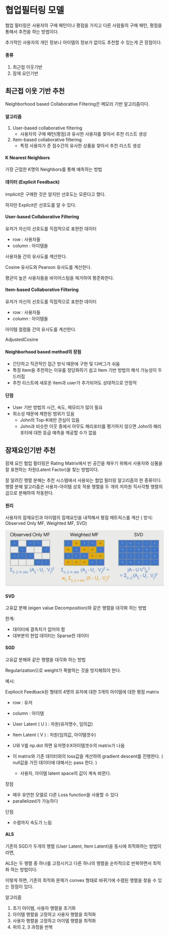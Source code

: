 # 협업필터링 모델

협업 필터링은 사용자의 구매 패턴이나 평점을 가지고 다른 사람들의 구매 패턴, 평점을 통해서 추천을 하는 방법이다.

추가적인 사용자의 개인 정보나 아이템의 정보가 없이도 추천할 수 있는게 큰 장점이다.

#### 종류

1. 최근접 이웃기반
2. 잠재 요인기반





## 최근접 이웃 기반 추천

Neighborhood based Collaborative Filtering은 메모리 기반 알고리즘이다.



#### 알고리즘

1. User-based collaborative filtering
   - 사용자의 구매 패턴(평점)과 유사한 사용자를 찾아서 추천 리스트 생성
2. Item-based collaborative filtering
   - 특정 사용자가 준 점수간의 유사한 상품을 찾아서 추천 리스트 생성



#### K Nearest Neighbors

가장 근접한 K명의 Neighbors를 통해 예측하는 방법





#### 데이터 (Explicit Feedback)

implicit은 구매한 것은 알지만 선호도는 모른다고 했다.

하지만 Explicit은 선호도를 알 수 있다.



#### User-based Collaborative Filtering

유저가 자신의 선호도를 직접적으로 표현한 데이터

- row : 사용자들
- column : 아이템들

사용자들 간의 유사도를 계산한다.

Cosine 유사도와 Pearson 유사도를 계산한다.



평균이 높은 사용자들을 바이어스텀을 제거하여 평준화한다.



#### Item-based Collaborative Filtering

유저가 자신의 선호도를 직접적으로 표현한 데이터

- row : 사용자들
- column : 아이템들

아이템 컬럼들 간의 유사도를 계산한다.

AdjustedCosine





#### Neighborhood based method의 장점

- 간단하고 직관적인 접근 방식 때문에 구현 및 디버그가 쉬움
- 특정 Item을 추천하는 이유를 정당화하기 쉽고 Item 기반 방법의 해석 가능성이 두드러짐
- 추천 리스트에 새로운 item과 user가 추가되어도 상대적으로 안정적

#### 단점

- User 기반 방법의 시간, 속도, 메모리가 많이 필요
- 희소성 때문에 제한된 범위가 있음
  - John의 Top-K에만 관심이 있음
  - John과 비슷한 이웃 중에서 아무도 해리포터를 평가하지 않으면 John의 해리포터에 대한 등급 예측을 제공할 수가 없음





## 잠재요인기반 추천

잠재 요인 협업 필터링은 Rating Matrix에서 빈 공간을 채우기 위해서 사용자와 상품을 잘 표현하는 차원(Latent Factor)을 찾는 방법이다. 

잘 알려진 행렬 분해는 추천 시스템에서 사용되는 협업 필터링 알고리즘의 한 종류이다. 행렬 분해 알고리즘은 사용자-아이템 상호 작용 행렬을 두 개의 저차원 직사각형 행렬의 곱으로 분해하여 작동한다.



#### 원리

사용자의 잠재요인과 아이템의 잠재요인을 내적해서 평점 매트릭스를 계산 ( 방식: Observed Only MF, Weighted MF, SVD)

![image-20210304172330110](3_협업필터링기반추천.assets/image-20210304172330110.png)



#### SVD

고유값 분해 (eigen value Decomposition)와 같은 행렬을 대각화 하는 방법

한계:

- 데이터에 결측치가 없어야 함
- 대부분의 현업 데이터는 Sparse한 데이터



#### SGD

고유값 분해와 같은 행렬을 대각화 하는 방법

Regularization으로 weight가 폭발하는 것을 방지해줘야 한다.



예시:

Expliocit Feedback된 형태의 4명의 유저에 대한 3개의 아이템에 대한 평점 matrix

- row : 유저

- column : 아이템
- User Latent ( U ) : 차원(유저명수, 임의값)
- Item Latent ( V ) : 차원(임의값, 아이템갯수)
- U와 V를 np.dot 하면 유저명수X아이템갯수의 matrix가 나옴
- 이 matrix와 기존 데이터와의 loss값을 계산하여 gradient descent를 진행한다. ( null값을 가진 데이터에 대해서는 pass 한다. ) 
  - 사용자, 아이템 latent space의 값이 계속 바뀐다.



장점

- 매우 유연한 모델로 다른 Loss function을 사용할 수 있다
- parallelized가 가능하다

단점

- 수렴까지 속도가 느림





#### ALS

기존의 SGD가 두개의 행렬 (User Latent, Item Latent)을 동시에 최적화하는 방법이라면, 

ALS는 두 행렬 중 하나를 고정시키고 다른 하나의 행렬을 순차적으로 반복하면서 최적화 하는 방법이다.

이렇게 하면, 기존의 최적화 문제가 convex 형태로 바뀌기에 수렴된 행렬을 찾을 수 있는 장점이 있다.



알고리즘

1. 초기 아이템, 사용자 행렬을 초기화
2. 아이템 행렬을 고정하고 사용자 행렬을 최적화
3. 사용자 행렬을 고정하고 아이템 행렬을 최적화
4. 위의 2, 3 과정을 반복















